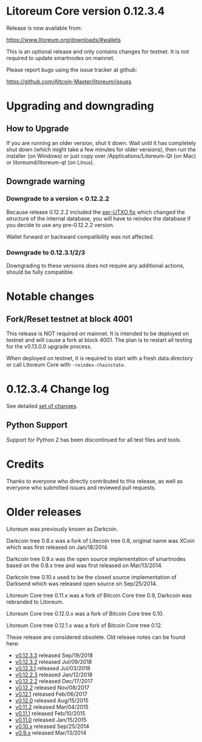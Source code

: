 Litoreum Core version 0.12.3.4
==========================

Release is now available from:

  <https://www.litoreum.org/downloads/#wallets>

This is an optional release and only contains changes for testnet. It is not required to update smartnodes on mainnet.

Please report bugs using the issue tracker at github:

  <https://github.com/Altcoin-Master/litoreum/issues>


Upgrading and downgrading
=========================

How to Upgrade
--------------

If you are running an older version, shut it down. Wait until it has completely
shut down (which might take a few minutes for older versions), then run the
installer (on Windows) or just copy over /Applications/Litoreum-Qt (on Mac) or
litoreumd/litoreum-qt (on Linux).

Downgrade warning
-----------------

### Downgrade to a version < 0.12.2.2

Because release 0.12.2.2 included the [per-UTXO fix](release-notes/litoreum/release-notes-0.12.2.2.md#per-utxo-fix)
which changed the structure of the internal database, you will have to reindex
the database if you decide to use any pre-0.12.2.2 version.

Wallet forward or backward compatibility was not affected.

### Downgrade to 0.12.3.1/2/3

Downgrading to these versions does not require any additional actions, should be
fully compatible.


Notable changes
===============

Fork/Reset testnet at block 4001
--------------------------------

This release is NOT required on mainnet. It is intended to be deployed on testnet and will cause a fork at block 4001.
The plan is to restart all testing for the v0.13.0.0 upgrade process.

When deployed on testnet, it is required to start with a fresh data directory or call Litoreum Core with `-reindex-chainstate`.

0.12.3.4 Change log
===================

See detailed [set of changes](https://github.com/Altcoin-Master/litoreum/compare/v0.12.3.3...litoreum:v0.12.3.4).

Python Support
--------------

Support for Python 2 has been discontinued for all test files and tools.

Credits
=======

Thanks to everyone who directly contributed to this release,
as well as everyone who submitted issues and reviewed pull requests.


Older releases
==============

Litoreum was previously known as Darkcoin.

Darkcoin tree 0.8.x was a fork of Litecoin tree 0.8, original name was XCoin
which was first released on Jan/18/2014.

Darkcoin tree 0.9.x was the open source implementation of smartnodes based on
the 0.8.x tree and was first released on Mar/13/2014.

Darkcoin tree 0.10.x used to be the closed source implementation of Darksend
which was released open source on Sep/25/2014.

Litoreum Core tree 0.11.x was a fork of Bitcoin Core tree 0.9,
Darkcoin was rebranded to Litoreum.

Litoreum Core tree 0.12.0.x was a fork of Bitcoin Core tree 0.10.

Litoreum Core tree 0.12.1.x was a fork of Bitcoin Core tree 0.12.

These release are considered obsolete. Old release notes can be found here:

- [v0.12.3.3](https://github.com/Altcoin-Master/litoreum/blob/master/doc/release-notes/litoreum/release-notes-0.12.3.3.md) released Sep/19/2018
- [v0.12.3.2](https://github.com/Altcoin-Master/litoreum/blob/master/doc/release-notes/litoreum/release-notes-0.12.3.2.md) released Jul/09/2018
- [v0.12.3.1](https://github.com/Altcoin-Master/litoreum/blob/master/doc/release-notes/litoreum/release-notes-0.12.3.1.md) released Jul/03/2018
- [v0.12.2.3](https://github.com/Altcoin-Master/litoreum/blob/master/doc/release-notes/litoreum/release-notes-0.12.2.3.md) released Jan/12/2018
- [v0.12.2.2](https://github.com/Altcoin-Master/litoreum/blob/master/doc/release-notes/litoreum/release-notes-0.12.2.2.md) released Dec/17/2017
- [v0.12.2](https://github.com/Altcoin-Master/litoreum/blob/master/doc/release-notes/litoreum/release-notes-0.12.2.md) released Nov/08/2017
- [v0.12.1](https://github.com/Altcoin-Master/litoreum/blob/master/doc/release-notes/litoreum/release-notes-0.12.1.md) released Feb/06/2017
- [v0.12.0](https://github.com/Altcoin-Master/litoreum/blob/master/doc/release-notes/litoreum/release-notes-0.12.0.md) released Aug/15/2015
- [v0.11.2](https://github.com/Altcoin-Master/litoreum/blob/master/doc/release-notes/litoreum/release-notes-0.11.2.md) released Mar/04/2015
- [v0.11.1](https://github.com/Altcoin-Master/litoreum/blob/master/doc/release-notes/litoreum/release-notes-0.11.1.md) released Feb/10/2015
- [v0.11.0](https://github.com/Altcoin-Master/litoreum/blob/master/doc/release-notes/litoreum/release-notes-0.11.0.md) released Jan/15/2015
- [v0.10.x](https://github.com/Altcoin-Master/litoreum/blob/master/doc/release-notes/litoreum/release-notes-0.10.0.md) released Sep/25/2014
- [v0.9.x](https://github.com/Altcoin-Master/litoreum/blob/master/doc/release-notes/litoreum/release-notes-0.9.0.md) released Mar/13/2014


